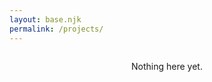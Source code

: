```yaml
---
layout: base.njk
permalink: /projects/
---
```

<div style="max-width: 520px; margin: 2em auto;">
    <div style="text-align: center;">Nothing here yet.</div>
</div>
